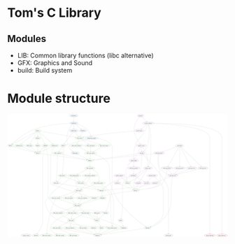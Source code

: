 # Tom's C Library

## Modules
- LIB: Common library functions (libc alternative)
- GFX: Graphics and Sound
- build: Build system

# Module structure
![](include-graph.svg)
